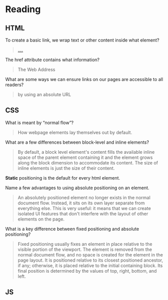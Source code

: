 # Reading

## HTML

To create a basic link, we wrap text or other content inside what element?
> <a href="">....</a>

The href attribute contains what information?
> The Web Address

What are some ways we can ensure links on our pages are accessible to all readers?
> by using an absolute URL

## CSS
What is meant by “normal flow”?
> How webpage elements lay themselves out by default.

What are a few differences between block-level and inline elements?
> By default, a block level element's content fills the available inline space of the parent element containing it and the element grows along the block dimension to accommodate its content. The size of inline elements is just the size of their content.

**Static** positioning is the default for every html element.

Name a few advantages to using absolute positioning on an element.
> An absolutely positioned element no longer exists in the normal document flow. Instead, it sits on its own layer separate from everything else. This is very useful: it means that we can create isolated UI features that don't interfere with the layout of other elements on the page.

What is a key difference between fixed positioning and absolute positioning?
> Fixed positioning usually fixes an element in place relative to the visible portion of the viewport. The element is removed from the normal document flow, and no space is created for the element in the page layout. It is positioned relative to its closest positioned ancestor, if any; otherwise, it is placed relative to the initial containing block. Its final position is determined by the values of top, right, bottom, and left.

## JS
